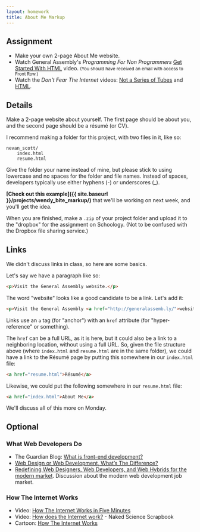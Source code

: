 ```yaml
---
layout: homework
title: About Me Markup
---
```


Assignment
----------

* Make your own 2-page About Me website.
* Watch General Assembly's *Programming For Non Programmers* <a href="https://generalassemb.ly/online/videos/programming-for-non-programmers-get-started-with-html"> Get Started With HTML</a> video. <small>(You should have received an email with access to Front Row.)</small>
* Watch the *Don't Fear The Internet* videos: <a href="http://www.dontfeartheinternet.com/the-basics/not-tubes">Not a Series of Tubes</a> and <a href="http://www.dontfeartheinternet.com/html/html">HTML</a>.


Details
-------

Make a 2-page website about yourself. The first page should be about you, and the second page should be a résumé (or CV).

I recommend making a folder for this project, with two files in it, like so:

```
nevan_scott/
	index.html
	resume.html
```

Give the folder your name instead of mine, but please stick to using lowercase and no spaces for the folder and file names. Instead of spaces, developers typically use either hyphens (-) or underscores (_).

**[Check out this example]({{ site.baseurl }}/projects/wendy_bite_markup/)** that we'll be working on next week, and you'll get the idea.

When you are finished, make a `.zip` of your project folder and upload it to the "dropbox" for the assignment on Schoology. (Not to be confused with the Dropbox file sharing service.)

Links
-----

We didn't discuss links in class, so here are some basics.

Let's say we have a paragraph like so:

```html
<p>Visit the General Assembly website.</p>
```

The word "website" looks like a good candidate to be a link. Let's add it:

```html
<p>Visit the General Assembly <a href="http://generalassemb.ly/">website</a>.</p>
```

Links use an `a` tag (for "anchor") with an `href` attribute (for "hyper-reference" or something).

The `href` can be a full URL, as it is here, but it could also be a link to a neighboring location, without using a full URL. So, given the file structure above (where `index.html` and `resume.html` are in the same folder), we could have a link to the Résumé page by putting this somewhere in our `index.html` file:

```html
<a href="resume.html">Résumé</a>
```

Likewise, we could put the following somewhere in our `resume.html` file:

```html
<a href="index.html">About Me</a>
```

We'll discuss all of this more on Monday.


## Optional

### What Web Developers Do

* The Guardian Blog: <a href="http://www.theguardian.com/help/insideguardian/2009/sep/28/blogpost">What is front-end development?</a>
* [Web Design or Web Development, What’s The Difference?](http://purelybranded.com/insights/web-design-or-web-development-whats-the-difference/)
* [Redefining Web Designers, Web Developers, and Web Hybrids for the modern market](http://tristandenyer.com/redefining-web-designers-web-developers-and-web-hybrids-for-the-modern-market/). Discussion about the modern web development job market.

### How The Internet Works

* Video: [How The Internet Works in Five Minutes](http://www.youtube.com/embed/7_LPdttKXPc?rel=0)
* Video: [How does the Internet work?](http://www.youtube.com/watch?v=oj7A2YDgIWE) - Naked Science Scrapbook
* Cartoon: [How The Internet Works](http://landofthefreeish.com/pics/how-the-internet-works/)

